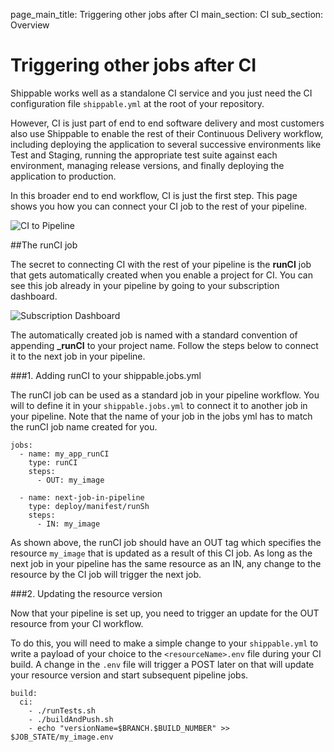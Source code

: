 page_main_title: Triggering other jobs after CI
main_section: CI
sub_section: Overview

# Triggering other jobs after CI

Shippable works well as a standalone CI service and you just need the CI configuration file `shippable.yml` at the root of your repository.

However, CI is just part of end to end software delivery and most customers also use Shippable to enable the rest of their Continuous Delivery workflow, including deploying the application to several successive environments like Test and Staging, running the appropriate test suite against each environment, managing release versions, and finally deploying the application to production.

In this broader end to end workflow, CI is just the first step. This page shows you how you can connect your CI job to the rest of your pipeline.

<img src="../../images/ci/connect-ci-pipelines.png" alt="CI to Pipeline">

##The runCI job

The secret to connecting CI with the rest of your pipeline is the **runCI** job that gets automatically created when you enable a project for CI. You can see this job already in your pipeline by going to your subscription dashboard.

<img src="../../images/ci/runCI-job.png" alt="Subscription Dashboard">

The automatically created job is named with a standard convention of appending **_runCI** to your project name. Follow the steps below to connect it to the next job in your pipeline.

###1. Adding runCI to your shippable.jobs.yml

The runCI job can be used as a standard job in your pipeline workflow. You will to define it in your `shippable.jobs.yml` to connect it to another job in your pipeline. Note that the name of your job in the jobs yml has to match the runCI job name created for you.

```
jobs:
  - name: my_app_runCI
    type: runCI
    steps:
      - OUT: my_image

  - name: next-job-in-pipeline
    type: deploy/manifest/runSh
    steps:
      - IN: my_image

```

As shown above, the runCI job should have an OUT tag which specifies the resource `my_image` that is updated as a result of this CI job. As long as the next job in your pipeline has the same resource as an IN, any change to the resource by the CI job will trigger the next job.

###2. Updating the resource version

Now that your pipeline is set up, you need to trigger an update for the OUT resource from your CI workflow.

To do this, you will need to make a simple change to your `shippable.yml` to write a payload of your choice to the `<resourceName>.env` file during your CI build.  A change in the `.env` file will trigger a POST later on that will update your resource version and start subsequent pipeline jobs.

```
build:
  ci:
    - ./runTests.sh
    - ./buildAndPush.sh
    - echo "versionName=$BRANCH.$BUILD_NUMBER" >> $JOB_STATE/my_image.env
```
